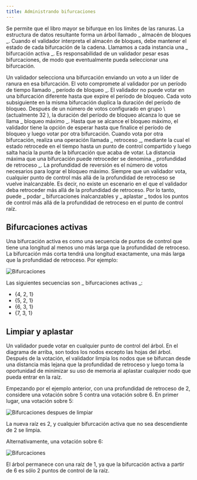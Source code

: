 ```yaml
---
title: Administrando bifurcaciones
---
```


Se permite que el libro mayor se bifurque en los límites de las ranuras. La estructura de datos resultante forma un árbol llamado _ almacén de bloques _. Cuando el validador interpreta el almacén de bloques, debe mantener el estado de cada bifurcación de la cadena. Llamamos a cada instancia una _ bifurcación activa _. Es responsabilidad de un validador pesar esas bifurcaciones, de modo que eventualmente pueda seleccionar una bifurcación.

Un validador selecciona una bifurcación enviando un voto a un líder de ranura en esa bifurcación. El voto compromete al validador por un período de tiempo llamado _ período de bloqueo _. El validador no puede votar en una bifurcación diferente hasta que expire el período de bloqueo. Cada voto subsiguiente en la misma bifurcación duplica la duración del período de bloqueo. Después de un número de votos configurado en grupo \ (actualmente 32 \), la duración del período de bloqueo alcanza lo que se llama _ bloqueo máximo _. Hasta que se alcance el bloqueo máximo, el validador tiene la opción de esperar hasta que finalice el período de bloqueo y luego votar por otra bifurcación. Cuando vota por otra bifurcación, realiza una operación llamada _ retroceso _, mediante la cual el estado retrocede en el tiempo hasta un punto de control compartido y luego salta hacia la punta de la bifurcación que acaba de votar. La distancia máxima que una bifurcación puede retroceder se denomina _ profundidad de retroceso _. La profundidad de reversión es el número de votos necesarios para lograr el bloqueo máximo. Siempre que un validador vota, cualquier punto de control más allá de la profundidad de retroceso se vuelve inalcanzable. Es decir, no existe un escenario en el que el validador deba retroceder más allá de la profundidad de retroceso. Por lo tanto, puede _ podar _ bifurcaciones inalcanzables y _ aplastar _ todos los puntos de control más allá de la profundidad de retroceso en el punto de control raíz.

## Bifurcaciones activas

Una bifurcación activa es como una secuencia de puntos de control que tiene una longitud al menos uno más larga que la profundidad de retroceso. La bifurcación más corta tendrá una longitud exactamente, una más larga que la profundidad de retroceso. Por ejemplo:

![Bifurcaciones](/img/forks.svg)

Las siguientes secuencias son _ bifurcaciones activas _:

- {4, 2, 1}
- {5, 2, 1}
- {6, 3, 1}
- {7, 3, 1}

## Limpiar y aplastar

Un validador puede votar en cualquier punto de control del árbol. En el diagrama de arriba, son todos los nodos excepto las hojas del árbol. Después de la votación, el validador limpia los nodos que se bifurcan desde una distancia más lejana que la profundidad de retroceso y luego toma la oportunidad de minimizar su uso de memoria al aplastar cualquier nodo que pueda entrar en la raíz.

Empezando por el ejemplo anterior, con una profundidad de retroceso de 2, considere una votación sobre 5 contra una votación sobre 6. En primer lugar, una votación sobre 5:

![Bifurcaciones despues de limpiar](/img/forks-pruned.svg)

La nueva raíz es 2, y cualquier bifurcación activa que no sea descendiente de 2 se limpia.

Alternativamente, una votación sobre 6:

![Bifurcaciones](/img/forks-pruned2.svg)

El árbol permanece con una raíz de 1, ya que la bifurcación activa a partir de 6 es sólo 2 puntos de control de la raíz.
